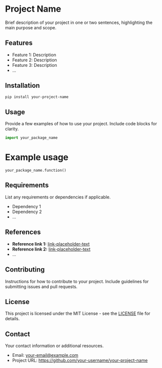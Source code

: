# Project Name
Brief description of your project in one or two sentences, highlighting the main purpose and scope.

## Features
- Feature 1: Description
- Feature 2: Description
- Feature 3: Description
- ...

## Installation
```bash
pip install your-project-name
```

## Usage
Provide a few examples of how to use your project. Include code blocks for clarity.

```python
import your_package_name
```

# Example usage
```
your_package_name.function()
```

## Requirements
List any requirements or dependencies if applicable.

- Dependency 1
- Dependency 2
- ...

## References
- **Reference link 1:** [link-placeholder-text](link-placeholder)
- **Reference link 2:** [link-placeholder-text](link-placeholder)
- ...

## Contributing
Instructions for how to contribute to your project. Include guidelines for submitting issues and pull requests.

## License
This project is licensed under the MIT License - see the [LICENSE](LICENSE) file for details.

## Contact
Your contact information or additional resources.

- Email: your-email@example.com
- Project URL: https://github.com/your-username/your-project-name
